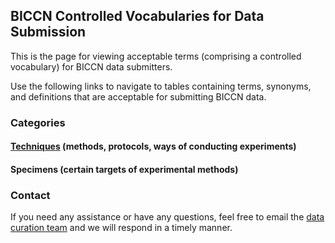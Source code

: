 ## BICCN Controlled Vocabularies for Data Submission

This is the page for viewing acceptable terms (comprising a controlled vocabulary) for BICCN data submitters.

Use the following links to navigate to tables containing terms, synonyms, and definitions that are acceptable for submitting BICCN data.

### Categories

#### [Techniques](/specimens_table.csv) (methods, protocols, ways of conducting experiments)

#### Specimens (certain targets of experimental methods)

### Contact

If you need any assistance or have any questions, feel free to email the [data curation team](data.curation@alleninstitute.org) and we will respond in a timely manner.
